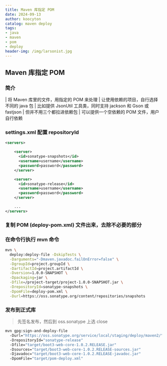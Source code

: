 ```yaml
---
title: Maven 库指定 POM
date: 2024-09-13
author: koocyton
catalog: maven deploy
tags:
- java
- maven
- pom
- deploy
header-img: /img/larsonist.jpg
---
```


## Maven 库指定 POM

### 简介

| 将 Maven 库里的文件，用指定的 POM 来处理
| 让使用依赖的项目，自行选择不同的 java 包
| 比如提供 JsonUtil 工具类，同时支持 jackson 和 Gson 或 fastjson
| 但并不用三个都拉进依赖包
| 可以提供一个空依赖的 POM 文件，用户自行依赖

### settings.xml 配置 repositoryId

```xml
<servers>

    <server>
      <id>sonatype-snapshots</id>
      <username>username</username>
      <password>password</password>
    </server>

    <server>
      <id>sonatype-release</id>
      <username>username</username>
      <password>password</password>
    </server>

    ...
</servers>
```

### 复制 POM (deploy-pom.xml) 文件出来，去除不必要的部分

### 在命令行执行 mvn 命令

```sh
mvn \
  deploy:deploy-file -DskipTests \
  -Darguments="-Dmaven.javadoc.failOnError=false" \
  -DgroupId=project.groupId \
  -DartifactId=project.artifactId \
  -Dversion=1.0.0-SNAPSHOT \
  -Dpackaging=jar \
  -Dfile=/project-target/project-1.0.0-SNAPSHOT.jar \
  -DrepositoryId=sonatype-snapshots \
  -DpomFile=deploy-pom.xml \
  -Durl=https://oss.sonatype.org/content/repositories/snapshots
```

### 发布到正式库

> 先签名发布，然后到 oss.sonatype 上选  close

```sh
mvn gpg:sign-and-deploy-file
  -Durl="https://oss.sonatype.org/service/local/staging/deploy/maven2/"
  -DrepositoryId="sonatype-release"
  -Dfile="target/boot3-web-core-1.0.2.RELEASE.jar"
  -Dsources="target/boot3-web-core-1.0.2.RELEASE-sources.jar"
  -Djavadoc="target/boot3-web-core-1.0.2.RELEASE-javadoc.jar"
  -DpomFile="target/pom-deploy.xml"
```
